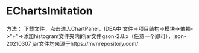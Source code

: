 # EChartsImitation

方法：
下载文件，点击进入ChartPanel，IDEA中 文件->项目结构->模块->依赖->"+"->添加histogram文件夹内的jar文件gson-2.8.x（任意一个即可），json-20210307
jar文件均来源于https://mvnrepository.com/
